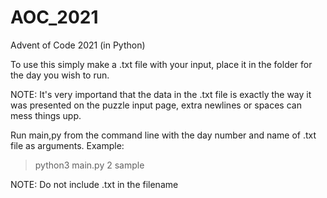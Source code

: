 # AOC_2021
Advent of Code 2021 (in Python)

To use this simply make a .txt file with your input, place it in the folder for the day you wish to run.

NOTE: It's very importand that the data in the .txt file is exactly the way it was presented on the puzzle input page, extra newlines or spaces can mess things upp.

Run main,py from the command line with the day number and name of .txt file as arguments. Example:
> python3 main.py 2 sample

NOTE: Do not include .txt in the filename
